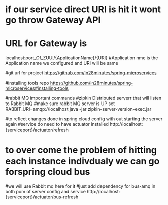 # if our service direct URI is hit it wont go throw Gateway API
# URL for Gateway is
localhost:port_Of_ZUUl/{ApplicationName}/{URI}
#Application nme is the Application name we configured and URI will be same

#git url for project
https://github.com/in28minutes/spring-microservices

#installing tools repo
https://github.com/in28minutes/spring-microservices#installing-tools

#rabbit MQ important commands
#zipkin Distributed serverr that will listen to Rabbit MQ
#make sure rabbit MQ server is UP
set RABBIT_URI=amqp://localhost
java -jar zipkin-server-version-exec.jar

#to reflect changes done in spring cloud config with out starting the server again
#service do need to have actuator installed
http://localhost:{serviceport}/actuator/refresh

# to over come the problem of hitting each instance indivdualy we can go forspring cloud bus
#we will use Rabbit mq here for it
#just add dependency for bus-amq in both pom of server config and service
http://localhost:{serviceport}/actuator/bus-refresh